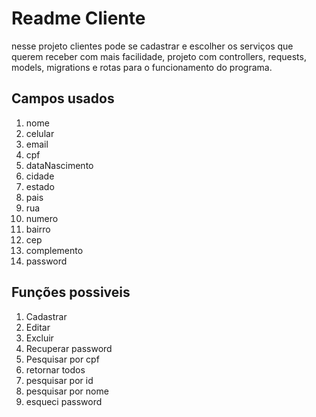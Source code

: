 # Readme Cliente

nesse projeto clientes pode se cadastrar e escolher os serviços que querem receber com mais facilidade, projeto com controllers, requests, models, migrations e rotas para o funcionamento do programa.

## Campos usados 

1. nome
2. celular
3. email
4. cpf
5. dataNascimento
6. cidade
7. estado
8. pais
9. rua
10. numero
11. bairro
12. cep
13. complemento
14. password

## Funções possiveis

1. Cadastrar
2. Editar
3. Excluir
4. Recuperar password
5. Pesquisar por cpf
6. retornar todos
7. pesquisar por id
8. pesquisar por nome
9. esqueci password
